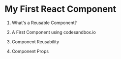 # My First React Component

1. What's a Reusable Component?

2. A First Component using codesandbox.io

3. Component Reusability

4. Component Props 


